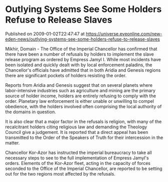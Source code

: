 # Outlying Systems See Some Holders Refuse to Release Slaves
Published on 2009-01-02T22:47:47 at https://universe.eveonline.com/new-eden-news/outlying-systems-see-some-holders-refuse-to-release-slaves

Mikhir, Domain - The Office of the Imperial Chancellor has confirmed that there have been a number of refusals by holders to implement the slave release program as ordered by Empress Jamyl I. While most incidents have been isolated and quickly dealt with by local enforcement paladins, the Chancellor's officials have admitted that in both Aridia and Genesis regions there are significant pockets of holders resisting the order.

Reports from Aridia and Genesis suggest that on several planets where labor-intensive industries such as agriculture and mining are the primary source of holder income, holders are entirely refusing to comply with the order. Planetary law enforcement is either unable or unwilling to compel obedience, with the holders involved often comprising the local authority of the domains in question.

It is also clear that a major factor in the refusals is religion, with many of the recalcitrant holders citing religious law and demanding the Theology Council give a judgement. It is reported that a direct appeal has been transmitted to the Order of the Speakers of Truth for their intercession in the matter.

Chancellor Kor-Azor has instructed the imperial bureaucracy to take all necessary steps to see to the full implementation of Empress Jamyl's orders. Elements of the Kor-Azor fleet, acting in the capacity of forces seconded to the Office of the Imperial Chancellor, are reported to be setting out for the two regions most affected by the refusals.
